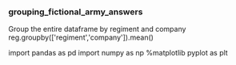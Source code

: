 ### grouping_fictional_army_answers

Group the entire dataframe by regiment and company
reg.groupby(['regiment','company']).mean()

import pandas as pd
import numpy as np
%matplotlib pyplot as plt
